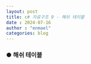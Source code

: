 ```yaml
---
layout: post
title: c# 자료구조 9 - 해쉬 테이블
date : 2024-07-16
author : "enmael"
categories: blog
---
```

<h3>● 해쉬 테이블 </h3>

<span style="font-size: 15px;">

</span>